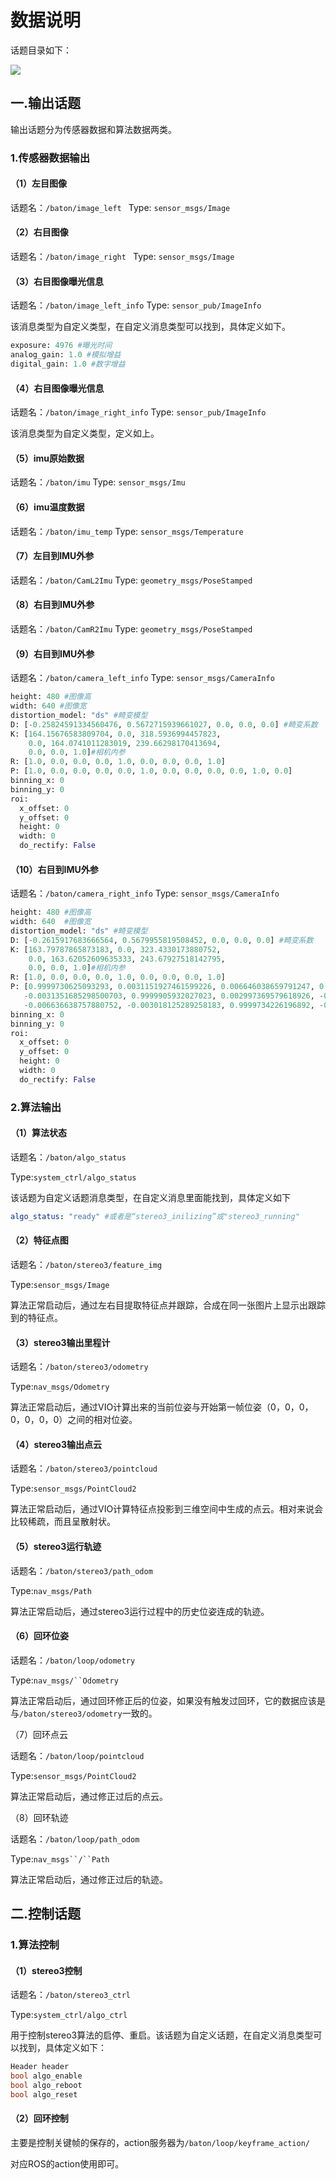 # 数据说明

话题目录如下：

![](image/image_QrYUe520Co.png)

## 一.输出话题

输出话题分为传感器数据和算法数据两类。

### 1.传感器数据输出

#### （1）左目图像

话题名：`/baton/image_left `
Type: `sensor_msgs/Image`

#### （2）右目图像

话题名：`/baton/image_right `
Type: `sensor_msgs/Image`

#### （3）右目图像曝光信息

话题名：`/baton/image_left_info`  &#x20;
Type: `sensor_pub/ImageInfo`&#x20;

该消息类型为自定义类型，在自定义消息类型可以找到，具体定义如下。

```python
exposure: 4976 #曝光时间
analog_gain: 1.0 #模拟增益
digital_gain: 1.0 #数字增益
```

#### （4）右目图像曝光信息

话题名：`/baton/image_right_info`  &#x20;
Type: `sensor_pub/ImageInfo`

该消息类型为自定义类型，定义如上。

#### （5）imu原始数据

话题名：`/baton/imu`
Type: `sensor_msgs/Imu`

#### （6）imu温度数据

话题名：`/baton/imu_temp`  &#x20;
Type: `sensor_msgs/Temperature`

#### （7）左目到IMU外参

话题名：`/baton/CamL2Imu` &#x20;
Type: `geometry_msgs/PoseStamped`

#### （8）右目到IMU外参

话题名：`/baton/CamR2Imu`
Type: `geometry_msgs/PoseStamped`

#### （9）右目到IMU外参

话题名：`/baton/camera_left_info`
Type: `sensor_msgs/CameraInfo`

```python
height: 480 #图像高
width: 640 #图像宽
distortion_model: "ds" #畸变模型
D: [-0.25824591334560476, 0.5672715939661027, 0.0, 0.0, 0.0] #畸变系数
K: [164.15676583809704, 0.0, 318.5936994457823, 
    0.0, 164.0741011283019, 239.66298170413694,
    0.0, 0.0, 1.0]#相机内参
R: [1.0, 0.0, 0.0, 0.0, 1.0, 0.0, 0.0, 0.0, 1.0]
P: [1.0, 0.0, 0.0, 0.0, 0.0, 1.0, 0.0, 0.0, 0.0, 0.0, 1.0, 0.0]
binning_x: 0
binning_y: 0
roi:
  x_offset: 0
  y_offset: 0
  height: 0
  width: 0
  do_rectify: False

```

#### （10）右目到IMU外参

话题名：`/baton/camera_right_info` &#x20;
Type: `sensor_msgs/CameraInfo`

```python
height: 480 #图像高
width: 640  #图像宽
distortion_model: "ds" #畸变模型
D: [-0.2615917683666564, 0.5679955819508452, 0.0, 0.0, 0.0] #畸变系数
K: [163.79787865873183, 0.0, 323.4330173880752, 
    0.0, 163.62052609635333, 243.67927518142795, 
    0.0, 0.0, 1.0]#相机内参
R: [1.0, 0.0, 0.0, 0.0, 1.0, 0.0, 0.0, 0.0, 1.0]
P: [0.9999730625093293, 0.0031151927461599226, 0.006646038659791247, 0.061327748008980894,
   -0.0031351685298500703, 0.9999905932027023, 0.002997369579618926, -0.0004044248281003861, 
   -0.006636638757880752, -0.003018125289258183, 0.9999734226196892, -0.00033629396372312104] #右目到左目外参矩阵
binning_x: 0
binning_y: 0
roi:
  x_offset: 0
  y_offset: 0
  height: 0
  width: 0
  do_rectify: False

```

### 2.算法输出

#### （1）算法状态

话题名：`/baton/algo_status`

Type:`system_ctrl/algo_status`

该话题为自定义话题消息类型，在自定义消息里面能找到，具体定义如下

```yaml
algo_status: "ready" #或者是“stereo3_inilizing”或"stereo3_running"
```

#### （2）特征点图

话题名：`/baton/stereo3/feature_img`

Type:`sensor_msgs/Image`

算法正常启动后，通过左右目提取特征点并跟踪，合成在同一张图片上显示出跟踪到的特征点。

#### （3）stereo3输出里程计

话题名：`/baton/stereo3/odometry`

Type:`nav_msgs/Odometry`

算法正常启动后，通过VIO计算出来的当前位姿与开始第一帧位姿（0，0，0，0，0，0，0）之间的相对位姿。

#### （4）stereo3输出点云

话题名：`/baton/stereo3/pointcloud`

Type:`sensor_msgs/PointCloud2`

算法正常启动后，通过VIO计算特征点投影到三维空间中生成的点云。相对来说会比较稀疏，而且呈散射状。

#### （5）stereo3运行轨迹

话题名：`/baton/stereo3/path_odom`

Type:`nav_msgs/Path`

算法正常启动后，通过stereo3运行过程中的历史位姿连成的轨迹。

#### （6）回环位姿

话题名：`/baton/loop/odometry`

Type:`nav_msgs/``Odometry`

算法正常启动后，通过回环修正后的位姿，如果没有触发过回环，它的数据应该是与`/baton/stereo3/odometry`一致的。

（7）回环点云

话题名：`/baton/loop/pointcloud`

Type:`sensor_msgs/PointCloud2`

算法正常启动后，通过修正过后的点云。

（8）回环轨迹

话题名：`/baton/loop/path_odom`

Type:`nav_msgs``/``Path`

算法正常启动后，通过修正过后的轨迹。

## 二.控制话题

### 1.算法控制

#### （1）stereo3控制

话题名：`/baton/stereo3_ctrl`

Type:`system_ctrl/algo_ctrl`

用于控制stereo3算法的启停、重启。该话题为自定义话题，在自定义消息类型可以找到，具体定义如下：

```c
Header header
bool algo_enable
bool algo_reboot
bool algo_reset
```

#### （2）回环控制

主要是控制关键帧的保存的，action服务器为`/baton/loop/keyframe_action/`

对应ROS的action使用即可。
